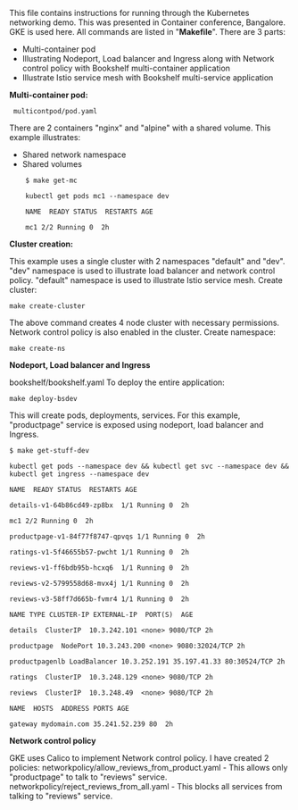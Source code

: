 ﻿This file contains instructions for running through the Kubernetes networking demo. This was presented in Container conference, Bangalore. GKE is used here. 
All commands are listed in "**Makefile**".
There are 3 parts:

 - Multi-container pod 
 - Illustrating Nodeport, Load balancer and Ingress along with Network control policy with Bookshelf multi-container application
 - Illustrate Istio service mesh with Bookshelf multi-service application

 **Multi-container pod:**

     multicontpod/pod.yaml
There are 2 containers "nginx" and "alpine" with a shared volume. This example illustrates:

 - Shared network namespace
 - Shared volumes

```
    $ make get-mc
    
    kubectl get pods mc1 --namespace dev
    
    NAME  READY STATUS  RESTARTS AGE
    
    mc1 2/2 Running 0  2h

```
**Cluster creation:**

This example uses a single cluster with 2 namespaces "default" and "dev". "dev" namespace is used to illustrate load balancer and network control policy. "default" namespace is used to illustrate Istio service mesh.
Create cluster:

    make create-cluster
The above command creates 4 node cluster with necessary permissions. Network control policy is also enabled in the cluster.
Create namespace:

    make create-ns

**Nodeport, Load balancer and Ingress**

bookshelf/bookshelf.yaml
To deploy the entire application:

    make deploy-bsdev
This will create pods, deployments, services. For this example, "productpage" service is exposed using nodeport, load balancer and Ingress.
```
$ make get-stuff-dev

kubectl get pods --namespace dev && kubectl get svc --namespace dev && kubectl get ingress --namespace dev

NAME  READY STATUS  RESTARTS AGE

details-v1-64b86cd49-zp8bx  1/1 Running 0  2h

mc1 2/2 Running 0  2h

productpage-v1-84f77f8747-qpvqs 1/1 Running 0  2h

ratings-v1-5f46655b57-pwcht 1/1 Running 0  2h

reviews-v1-ff6bdb95b-hcxq6  1/1 Running 0  2h

reviews-v2-5799558d68-mvx4j 1/1 Running 0  2h

reviews-v3-58ff7d665b-fvmr4 1/1 Running 0  2h

NAME TYPE CLUSTER-IP EXTERNAL-IP  PORT(S)  AGE

details  ClusterIP  10.3.242.101 <none> 9080/TCP 2h

productpage  NodePort 10.3.243.200 <none> 9080:32024/TCP 2h

productpagenlb LoadBalancer 10.3.252.191 35.197.41.33 80:30524/TCP 2h

ratings  ClusterIP  10.3.248.129 <none> 9080/TCP 2h

reviews  ClusterIP  10.3.248.49  <none> 9080/TCP 2h

NAME  HOSTS  ADDRESS PORTS AGE

gateway mydomain.com 35.241.52.239 80  2h
```
**Network control policy**

GKE uses Calico to implement Network control policy.
I have created 2 policies:
networkpolicy/allow_reviews_from_product.yaml - This allows only "productpage" to talk to "reviews" service.
networkpolicy/reject_reviews_from_all.yaml - This blocks all services from talking to "reviews" service. 
